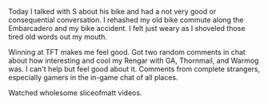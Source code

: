 Today I talked with S about his bike and had a not very good or consequential conversation. I rehashed my old bike commute along the Embarcadero and my bike accident. I felt just weary as I shoveled those tired old words out my mouth.

Winning at TFT makes me feel good. Got two random comments in chat about how interesting and cool my Rengar with GA, Thornmail, and Warmog was. I can't help but feel good about it. Comments from complete strangers, especially gamers in the in-game chat of all places.

Watched wholesome sliceofmatt videos.
